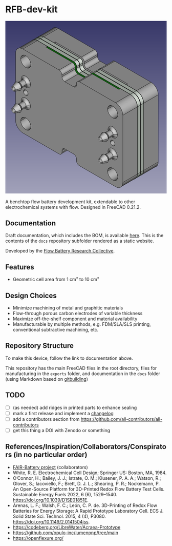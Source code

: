 # RFB-dev-kit

![FreeCAD view of assembled cell](image.png)

A benchtop flow battery development kit, extendable to other electrochemical systems with flow.
Designed in FreeCAD 0.21.2.

## Documentation

Draft documentation, which includes the BOM, is available [here](https://kirkpsmith.codeberg.page/rfb-dev-kit/). This is the contents of the `docs` repository subfolder rendered as a static website.

Developed by the [Flow Battery Research Collective](https://opencollective.com/fbrc).

## Features
- Geometric cell area from 1 cm² to 10 cm²

## Design Choices
- Minimize machining of metal and graphitic materials
- Flow-through porous carbon electrodes of variable thickness
- Maximize off-the-shelf component and material availability
- Manufacturable by multiple methods, e.g. FDM/SLA/SLS printing, conventional subtractive machining, etc.

## Repository Structure
To make this device, follow the link to documentation above.

This repository has the main FreeCAD files in the root directory, files for manufacturing in the `exports` folder, and documentation in the `docs` folder (using Markdown based on [gitbuilding](https://gitbuilding.io/))

## TODO
- [ ] (as needed) add ridges in printed parts to enhance sealing
- [ ] mark a first release and implement a [changelog](https://keepachangelog.com/en/1.1.0/)
- [ ] add a contributors section from https://github.com/all-contributors/all-contributors
- [ ] get this thing a DOI with Zenodo or something

## References/Inspiration/Collaborators/Conspirators (in no particular order)
- [FAIR-Battery project](https://github.com/SanliFaez/FAIR-Battery) (collaborators)
- White, R. E. Electrochemical Cell Design; Springer US: Boston, MA, 1984.
- O’Connor, H.; Bailey, J. J.; Istrate, O. M.; Klusener, P. A. A.; Watson, R.; Glover, S.; Iacoviello, F.; Brett, D. J. L.; Shearing, P. R.; Nockemann, P. An Open-Source Platform for 3D-Printed Redox Flow Battery Test Cells. Sustainable Energy Fuels 2022, 6 (6), 1529–1540. https://doi.org/10.1039/D1SE01851E.
- Arenas, L. F.; Walsh, F. C.; León, C. P. de. 3D-Printing of Redox Flow Batteries for Energy Storage: A Rapid Prototype Laboratory Cell. ECS J. Solid State Sci. Technol. 2015, 4 (4), P3080. https://doi.org/10.1149/2.0141504jss.
- https://codeberg.org/LibreWater/Acraea-Prototype
- https://github.com/opulo-inc/lumenpnp/tree/main
- https://openflexure.org/
